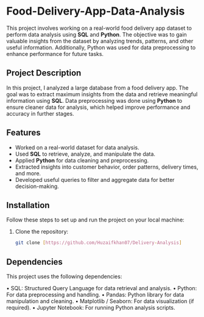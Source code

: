 # Food-Delivery-App-Data-Analysis

This project involves working on a real-world food delivery app dataset to perform data analysis using **SQL** and **Python**. The objective was to gain valuable insights from the dataset by analyzing trends, patterns, and other useful information. Additionally, Python was used for data preprocessing to enhance performance for future tasks.

## Project Description

In this project, I analyzed a large database from a food delivery app. The goal was to extract maximum insights from the data and retrieve meaningful information using **SQL**. Data preprocessing was done using **Python** to ensure cleaner data for analysis, which helped improve performance and accuracy in further stages.

## Features

- Worked on a real-world dataset for data analysis.
- Used **SQL** to retrieve, analyze, and manipulate the data.
- Applied **Python** for data cleaning and preprocessing.
- Extracted insights into customer behavior, order patterns, delivery times, and more.
- Developed useful queries to filter and aggregate data for better decision-making.

## Installation

Follow these steps to set up and run the project on your local machine:

1. Clone the repository:
   ```bash
   git clone [https://github.com/Huzaifkhan07/Delivery-Analysis]

## Dependencies
This project uses the following dependencies:

• SQL: Structured Query Language for data retrieval and analysis.
• Python: For data preprocessing and handling.
• Pandas: Python library for data manipulation and cleaning.
• Matplotlib / Seaborn: For data visualization (if required).
• Jupyter Notebook: For running Python analysis scripts.

